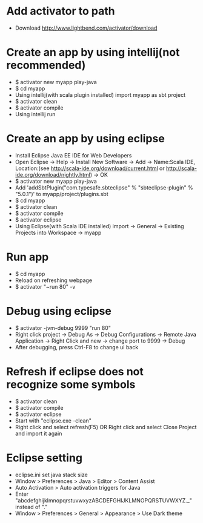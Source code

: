 Add activator to path
=====
* Download http://www.lightbend.com/activator/download

Create an app by using intellij(not recommended)
=====
* $ activator new myapp play-java
* $ cd myapp
* Using intellij(with scala plugin installed) import myapp as sbt project
* $ activator clean
* $ activator compile
* Using intellij run

Create an app by using eclipse
=====
* Install Eclipse Java EE IDE for Web Developers
* Open Eclipse -> Help -> Install New Software -> Add -> Name:Scala IDE, Location:(see http://scala-ide.org/download/current.html or http://scala-ide.org/download/nightly.html) -> OK
* $ activator new myapp play-java
* Add 'addSbtPlugin("com.typesafe.sbteclipse" % "sbteclipse-plugin" % "5.0.1")' to myapp/project/plugins.sbt
* $ cd myapp
* $ activator clean
* $ activator compile
* $ activator eclipse
* Using Eclipse(with Scala IDE installed) import -> General -> Existing Projects into Workspace -> myapp

Run app
=====
* $ cd myapp
* Reload on refreshing webpage
* $ activator "~run 80" -v

Debug using eclipse
=====
* $ activator -jvm-debug 9999 "run 80"
* Right click project -> Debug As -> Debug Configurations -> Remote Java Application -> Right Click and new -> change port to 9999 -> Debug
* After debugging, press Ctrl-F8 to change ui back

Refresh if eclipse does not recognize some symbols
=====
* $ activator clean
* $ activator compile
* $ activator eclipse
* Start with "eclipse.exe -clean"
* Right click and select refresh(F5) OR Right click and select Close Project and import it again

Eclipse setting
=====
* eclipse.ini set java stack size
* Window > Preferences > Java > Editor > Content Assist
* Auto Activation > Auto activation triggers for Java
* Enter "abcdefghijklmnopqrstuvwxyzABCDEFGHIJKLMNOPQRSTUVWXYZ.\_" instead of "."
* Window > Preferences > General > Appearance > Use Dark theme
